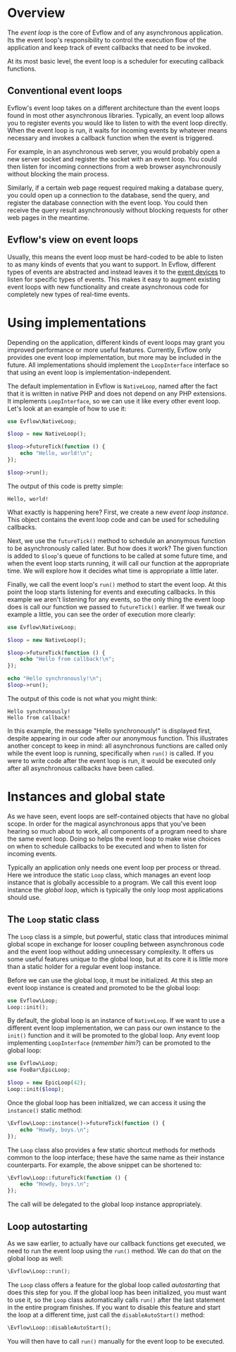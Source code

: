 # Overview
The *event loop* is the core of Evflow and of any asynchronous application. Its the event loop's responsibility to control the execution flow of the application and keep track of event callbacks that need to be invoked.

At its most basic level, the event loop is a scheduler for executing callback functions.

## Conventional event loops
Evflow's event loop takes on a different architecture than the event loops found in most other asynchronous libraries. Typically, an event loop allows you to register events you would like to listen to with the event loop directly. When the event loop is run, it waits for incoming events by whatever means necessary and invokes a callback function when the event is triggered.

For example, in an asynchronous web server, you would probably open a new server socket and register the socket with an event loop. You could then listen for incoming connections from a web browser asynchronously without blocking the main process.

Similarly, if a certain web page request required making a database query, you could open up a connection to the database, send the query, and register the database connection with the event loop. You could then receive the query result asynchronously without blocking requests for other web pages in the meantime.

## Evflow's view on event loops
Usually, this means the event loop must be hard-coded to be able to listen to as many kinds of events that you want to support. In Evflow, different types of events are abstracted and instead leaves it to the [event devices](event-devices.md) to listen for specific types of events. This makes it easy to augment existing event loops with new functionality and create asynchronous code for completely new types of real-time events.

# Using implementations
Depending on the application, different kinds of event loops may grant you improved performance or more useful features. Currently, Evflow only provides one event loop implementation, but more may be included in the future. All implementations should implement the `LoopInterface` interface so that using an event loop is implementation-independent.

The default implementation in Evflow is `NativeLoop`, named after the fact that it is written in native PHP and does not depend on any PHP extensions. It implements `LoopInterface`, so we can use it like every other event loop. Let's look at an example of how to use it:

```php
use Evflow\NativeLoop;

$loop = new NativeLoop();

$loop->futureTick(function () {
    echo "Hello, world!\n";
});

$loop->run();
```

The output of this code is pretty simple:

```
Hello, world!
```

What exactly is happening here? First, we create a new *event loop instance*. This object contains the event loop code and can be used for scheduling callbacks.

Next, we use the `futureTick()` method to schedule an anonymous function to be asynchronously called later. But how does it work? The given function is added to `$loop`'s queue of functions to be called at some future time, and when the event loop starts running, it will call our function at the appropriate time. We will explore how it decides what time is appropriate a little later.

Finally, we call the event loop's `run()` method to start the event loop. At this point the loop starts listening for events and executing callbacks. In this example we aren't listening for any events, so the only thing the event loop does is call our function we passed to `futureTick()` earlier. If we tweak our example a little, you can see the order of execution more clearly:

```php
use Evflow\NativeLoop;

$loop = new NativeLoop();

$loop->futureTick(function () {
    echo "Hello from callback!\n";
});

echo "Hello synchronously!\n";
$loop->run();
```

The output of this code is not what you might think:

```
Hello synchronously!
Hello from callback!
```

In this example, the message "Hello synchronously!" is displayed first, despite appearing in our code after our anonymous function. This illustrates another concept to keep in mind: all asynchronous functions are called only while the event loop is running, specifically when `run()` is called. If you were to write code after the event loop is run, it would be executed only after all asynchronous callbacks have been called.

# Instances and global state
As we have seen, event loops are self-contained objects that have no global scope. In order for the magical asynchronous apps that you've been hearing so much about to work, all components of a program need to share the same event loop. Doing so helps the event loop to make wise choices on when to schedule callbacks to be executed and when to listen for incoming events.

Typically an application only needs one event loop per process or thread. Here we introduce the static `Loop` class, which manages an event loop instance that is globally accessible to a program. We call this event loop instance the *global loop*, which is typically the only loop most applications should use.

## The `Loop` static class
The `Loop` class is a simple, but powerful, static class that introduces minimal global scope in exchange for looser coupling between asynchronous code and the event loop without adding unnecessary complexity. It offers us some useful features unique to the global loop, but at its core it is little more than a static holder for a regular event loop instance.

Before we can use the global loop, it must be initialized. At this step an event loop instance is created and promoted to be the global loop:

```php
use Evflow\Loop;
Loop::init();
```

By default, the global loop is an instance of `NativeLoop`. If we want to use a different event loop implementation, we can pass our own instance to the `init()` function and it will be promoted to the global loop. Any event loop implementing `LoopInterface` (*remember him?*) can be promoted to the global loop:

```php
use Evflow\Loop;
use FooBar\EpicLoop;

$loop = new EpicLoop(42);
Loop::init($loop);
```

Once the global loop has been initialized, we can access it using the `instance()` static method:

```php
\Evflow\Loop::instance()->futureTick(function () {
    echo "Howdy, boys.\n";
});
```

The `Loop` class also provides a few static shortcut methods for methods common to the loop interface; these have the same name as their instance counterparts. For example, the above snippet can be shortened to:

```php
\Evflow\Loop::futureTick(function () {
    echo "Howdy, boys.\n";
});
```

The call will be delegated to the global loop instance appropriately.

## Loop autostarting
As we saw earlier, to actually have our callback functions get executed, we need to run the event loop using the `run()` method. We can do that on the global loop as well:

```php
\Evflow\Loop::run();
```

The `Loop` class offers a feature for the global loop called *autostarting* that does this step for you. If the global loop has been initialized, you must want to use it, so the `Loop` class automatically calls `run()` after the last statement in the entire program finishes. If you want to disable this feature and start the loop at a different time, just call the `disableAutoStart()` method:

```php
\Evflow\Loop::disableAutoStart();
```

You will then have to call `run()` manually for the event loop to be executed.
